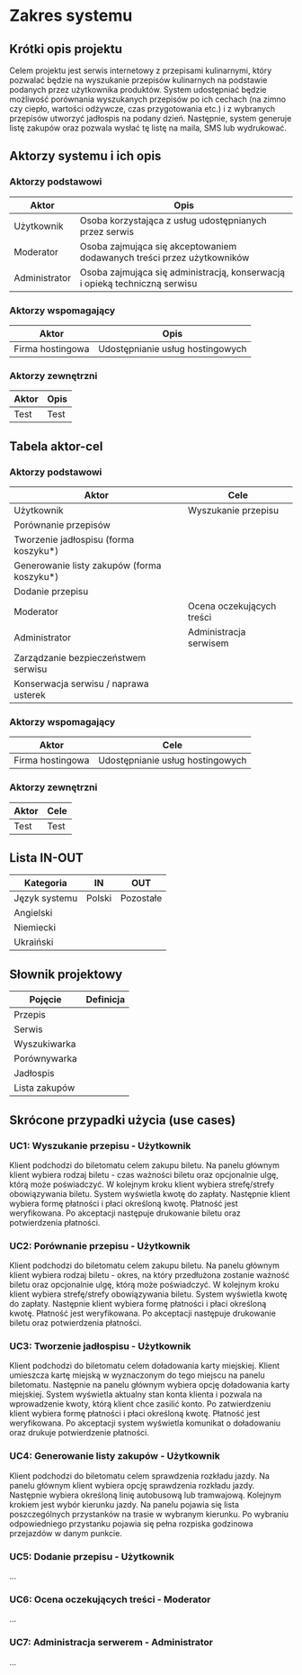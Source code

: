 # Zakres systemu

## Krótki opis projektu
Celem projektu jest serwis internetowy z przepisami kulinarnymi, który pozwalać będzie na wyszukanie przepisów kulinarnych na podstawie podanych przez użytkownika produktów. System udostępniać będzie możliwość porównania wyszukanych przepisów po ich cechach (na zimno czy ciepło, wartości odżywcze, czas przygotowania etc.) i z wybranych przepisów utworzyć jadłospis na podany dzień. Następnie, system generuje listę zakupów oraz pozwala wysłać tę listę na maila, SMS lub wydrukować. 

## Aktorzy systemu i ich opis

### Aktorzy podstawowi
Aktor | Opis
--- | ---
Użytkownik | Osoba korzystająca z usług udostępnianych przez serwis
Moderator | Osoba zajmująca się akceptowaniem dodawanych treści przez użytkowników
Administrator | Osoba zajmująca się administracją, konserwacją i opieką techniczną serwisu

### Aktorzy wspomagający
Aktor | Opis
--- | ---
Firma hostingowa | Udostępnianie usług hostingowych

### Aktorzy zewnętrzni
Aktor | Opis
--- | ---
Test | Test

## Tabela aktor-cel

### Aktorzy podstawowi
Aktor | Cele
--- | ---
Użytkownik | Wyszukanie przepisu
 | Porównanie przepisów
 | Tworzenie jadłospisu (forma koszyku*)
 | Generowanie listy zakupów (forma koszyku*)
 | Dodanie przepisu
Moderator | Ocena oczekujących treści
Administrator | Administracja serwisem
 | Zarządzanie bezpieczeństwem serwisu
 | Konserwacja serwisu / naprawa usterek

### Aktorzy wspomagający
Aktor | Cele
--- | ---
Firma hostingowa | Udostępnianie usług hostingowych

### Aktorzy zewnętrzni
Aktor | Cele
--- | ---
Test | Test

## Lista IN-OUT

Kategoria | IN | OUT
--- | --- | ---
Język systemu | Polski | Pozostałe
 | Angielski |
 | Niemiecki | 
 | Ukraiński | 

## Słownik projektowy
Pojęcie | Definicja
--- | ---
Przepis | 
Serwis | 
Wyszukiwarka | 
Porównywarka | 
Jadłospis | 
Lista zakupów | 

## Skrócone przypadki użycia (use cases)
### UC1: Wyszukanie przepisu - Użytkownik
Klient podchodzi do biletomatu celem zakupu biletu. Na panelu głównym klient wybiera rodzaj biletu - czas ważności biletu oraz opcjonalnie ulgę, którą może poświadczyć. W kolejnym kroku klient wybiera strefę/strefy obowiązywania biletu. System wyświetla kwotę do zapłaty. Następnie klient wybiera formę płatności i płaci określoną kwotę. Płatność jest weryfikowana. Po akceptacji następuje drukowanie biletu oraz potwierdzenia płatności.

### UC2: Porównanie przepisu - Użytkownik
Klient podchodzi do biletomatu celem zakupu biletu. Na panelu głównym klient wybiera rodzaj biletu - okres, na który przedłużona zostanie ważność biletu oraz opcjonalnie ulgę, którą może poświadczyć. W kolejnym kroku klient wybiera strefę/strefy obowiązywania biletu. System wyświetla kwotę do zapłaty. Następnie klient wybiera formę płatności i płaci określoną kwotę. Płatność jest weryfikowana. Po akceptacji następuje drukowanie biletu oraz potwierdzenia płatności.

### UC3: Tworzenie jadłospisu - Użytkownik
Klient podchodzi do biletomatu celem doładowania karty miejskiej. Klient umieszcza kartę miejską w wyznaczonym do tego miejscu na panelu biletomatu. Następnie na panelu głównym wybiera opcję doładowania karty miejskiej. System wyświetla aktualny stan konta klienta i pozwala na wprowadzenie kwoty, którą klient chce zasilić konto. Po zatwierdzeniu klient wybiera formę płatności i płaci określoną kwotę. Płatność jest weryfikowana. Po akceptacji system wyświetla komunikat o doładowaniu oraz drukuje potwierdzenie płatności.

### UC4: Generowanie listy zakupów - Użytkownik
Klient podchodzi do biletomatu celem sprawdzenia rozkładu jazdy. Na panelu głównym klient wybiera opcję sprawdzenia rozkładu jazdy. Następnie wybiera określoną linię autobusową lub tramwajową. Kolejnym krokiem jest wybór kierunku jazdy. Na panelu pojawia się lista poszczególnych przystanków na trasie w wybranym kierunku. Po wybraniu odpowiedniego przystanku pojawia się pełna rozpiska godzinowa przejazdów w danym punkcie.

### UC5: Dodanie przepisu - Użytkownik
...

### UC6: Ocena oczekujących treści - Moderator
...

### UC7: Administracja serwerem - Administrator
...

